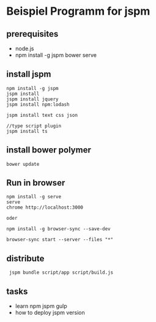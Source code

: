 # Beispiel Programm for jspm

## prerequisites

* node.js
* npm install -g jspm bower serve

## install jspm

	npm install -g jspm
	jspm install
	jspm install jquery
	jspm install npm:lodash
	
	jspm install text css json
	
	//type script plugin
	jspm install ts
	
## install bower polymer
	bower update
	
	
## Run in browser

	npm install -g serve
 	serve
	chrome http://localhost:3000
	
	oder
	
	npm install -g browser-sync --save-dev
	
	browser-sync start --server --files "*"
	
## distribute
	 jspm bundle script/app script/build.js
	
## tasks

* learn npm jspm gulp
* how to deploy jspm version
